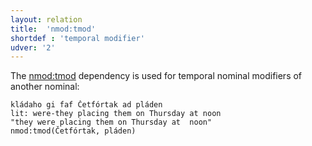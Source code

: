 ```yaml
---
layout: relation
title:  'nmod:tmod'
shortdef : 'temporal modifier'
udver: '2'
---
```


The [nmod:tmod]() dependency is used for temporal nominal modifiers of another nominal:

~~~ sdparse
kládaho gi faf Četfórtak ad pláden 
lit: were-they placing them on Thursday at noon
"they were placing them on Thursday at  noon" 
nmod:tmod(Četfórtak, pláden)     
~~~ 
         
<!--
However, in Pomak, it is not rare that a temporal nominal is attached to the head of a clause, no matter if it is a nominal or not:

~~~ sdparse
Annók déne žanána je ískala da abikárava navon.
One day the woman wanted to go outside
nmod:tmod (ískala, déne)
~~~ 

~~~ sdparse
rabátašo cǽla déne 
he/she was working all day
nmod:tmod (rabátašo, déne)
~~~ 
-->
<!-- Interlanguage links updated Po 6. listopadu 2023, 21:43:07 CET -->
